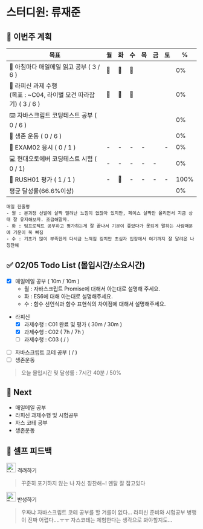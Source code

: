# 스터디원: 류재준

## 🚀 이번주 계획

| 목표                            | 월   | 화   | 수   | 목   | 금   | 토   | %   |
| ------------------------------- | --- | --- | --- | --- | --- | --- | --- |
| 📰 아침마다 매일메일 읽고 공부 ( 3 / 6 ) |🌠|🌠|🌠|||| 0% |
| 📌 라피신 과제 수행 <br/>(목표 : ~C04, 라이벌 모건 따라잡기) ( 3 / 6 ) |🌠|🌠|🌠|||| 0%  |
| ⌨️ 자바스크립트 코딩테스트 공부 ( 0 / 6 )      ||||||| 0% |
| 💪 생존 운동 ( 0 / 6 )               ||||||| 0% |
| 💯 EXAM02 응시 ( 0 / 1 )            |-|-|-|-||-| 0% |
| 💻 현대오토에버 코딩테스트 시험 ( 0 / 1)       |-|-|-|-|-|| 0% |
| 💃 RUSH01 평가 ( 1 / 1 )            |-|🌠|-|-|-|-| 100% |
| 평균 달성률(66.6%이상)      |||||||  0% |


```text
매일 한줄평
- 월 : 본과정 선발에 살짝 밀려난 느낌이 없잖아 있지만, 페이스 살짝만 올리면서 지금 상태 잘 유지해보자. 조급해말자.
- 화 : 팀프로젝트 공부하고 평가하는게 잘 끝나서 기분이 좋았다가 못되게 말하는 사람때문에 기운이 쭉 빠짐
- 수 : 기초가 많이 부족한게 다시금 느껴짐 킹치만 초심자 입장에서 여기까지 잘 달려온 나 칭찬해
```

## ✅ 02/05 Todo List (몰입시간/소요시간) 
- [x] 매일메일 공부 ( 10m / 10m )
  - 월 : 자바스크립트 Promise에 대해서 아는대로 설명해 주세요.
  - 화 : ES6에 대해 아는대로 설명해주세요.
  - 수 : 함수 선언식과 함수 표현식의 차이점에 대해서 설명해주세요.
- 라피신
  - [x] 과제수행 : C01 완료 및 평가 ( 30m / 30m )
  - [x] 과제수행 : C02 ( 7h / 7h )
  - [ ] 과제수행 : C03 (  /  )
- [ ] 자바스크립트 코테 공부 (  /  )
- [ ] 생존운동
> 오늘 몰입시간 및 달성률 : 7시간 40분 / 50%

## 🌱 Next
- 매일메일 공부
- 라피신 과제수행 및 시험공부
- 자스 코테 공부
- 생존운동

## 🎉 셀프 피드백

<img src="https://raw.githubusercontent.com/Tarikul-Islam-Anik/Animated-Fluent-Emojis/master/Emojis/Smilies/Hugging%20Face.png" alt="Hugging Face" width="25" height="25"> 격려하기</img>

> 꾸준히 포기하지 않는 나 자신 칭찬해~! 멘탈 잘 잡고있다

<img src="https://raw.githubusercontent.com/Tarikul-Islam-Anik/Animated-Fluent-Emojis/master/Emojis/Smilies/Face%20with%20Monocle.png" alt="Face with Monocle" width="25" height="25"> 반성하기</img>

> 우짜냐 자바스크립트 코테 공부를 할 겨를이 없다... 라피신 준비와 시험공부 병행이 진짜 어렵다....ㅜㅜ 자스코테는 체험한다는 생각으로 봐야할지도...
